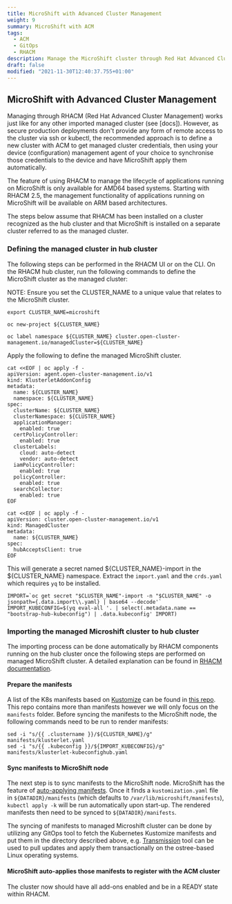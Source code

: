 ```yaml
---
title: MicroShift with Advanced Cluster Management
weight: 9
summary: MicroShift with ACM
tags:
  - ACM
  - GitOps
  - RHACM
description: Manage the MicroShift cluster through Red Hat Advanced Cluster Management (RHACM).
draft: false
modified: "2021-11-30T12:40:37.755+01:00"
---
```


## MicroShift with Advanced Cluster Management
Managing through RHACM (Red Hat Advanced Cluster Management) works just like for any other imported managed cluster (see [docs]). However, as secure production deployments don't provide any form of remote access to the cluster via ssh or kubectl, the recommended approach is to define a new cluster with ACM to get managed cluster credentials, then using your device (configuration) management agent of your choice to synchronise those credentials to the device and have MicroShift apply them automatically.

The feature of using RHACM to manage the lifecycle of applications running on MicroShift is only available for AMD64 based systems. Starting with RHACM 2.5, the management functionality of applications running on MicroShift will be available on ARM based architectures.

The steps below assume that RHACM has been installed on a cluster recognized as the hub cluster and that MicroShift is installed on a separate cluster referred to as the managed cluster.

### Defining the managed cluster in hub cluster
The following steps can be performed in the RHACM UI or on the CLI. On the RHACM hub cluster, run the following commands to define the MicroShift cluster as the managed cluster:

NOTE: Ensure you set the CLUSTER_NAME to a unique value that relates to the MicroShift cluster.
```
export CLUSTER_NAME=microshift

oc new-project ${CLUSTER_NAME}

oc label namespace ${CLUSTER_NAME} cluster.open-cluster-management.io/managedCluster=${CLUSTER_NAME}
```

Apply the following to define the managed MicroShift cluster.
```
cat <<EOF | oc apply -f -
apiVersion: agent.open-cluster-management.io/v1
kind: KlusterletAddonConfig
metadata:
  name: ${CLUSTER_NAME}
  namespace: ${CLUSTER_NAME}
spec:
  clusterName: ${CLUSTER_NAME}
  clusterNamespace: ${CLUSTER_NAME}
  applicationManager:
    enabled: true
  certPolicyController:
    enabled: true
  clusterLabels:
    cloud: auto-detect
    vendor: auto-detect
  iamPolicyController:
    enabled: true
  policyController:
    enabled: true
  searchCollector:
    enabled: true
EOF

cat <<EOF | oc apply -f -
apiVersion: cluster.open-cluster-management.io/v1
kind: ManagedCluster
metadata:
  name: ${CLUSTER_NAME}
spec:
  hubAcceptsClient: true
EOF

```

This will generate a secret named ${CLUSTER_NAME}-import in the ${CLUSTER_NAME} namespace. Extract the `import.yaml` and the `crds.yaml` which requires `yq` to be installed.

```
IMPORT=`oc get secret "$CLUSTER_NAME"-import -n "$CLUSTER_NAME" -o jsonpath={.data.import\\.yaml} | base64 --decode'`
IMPORT_KUBECONFIG=$(yq eval-all '. | select(.metadata.name == "bootstrap-hub-kubeconfig") | .data.kubeconfig' IMPORT)
```

### Importing the managed Microshift cluster to hub cluster
The importing process can be done automatically by RHACM components running on the hub cluster once the following steps are performed on managed MicroShift cluster. A detailed explanation can be found in [RHACM documentation](https://access.redhat.com/documentation/en-us/red_hat_advanced_cluster_management_for_kubernetes/2.4/html/clusters/managing-your-clusters#importing-the-cluster-manual).

#### Prepare the manifests
A list of the K8s manifests based on [Kustomize](https://kustomize.io/) can be found in [this repo](https://github.com/redhat-et/microshift-documentation/content/en/docs/examples/manifests). This repo contains more than manifests however we will only focus on the `manifests` folder. Before syncing the manifests to the MicroShift node, the following commands need to be run to render manifests:
```
sed -i "s/{{ .clustername }}/${CLUSTER_NAME}/g" manifests/klusterlet.yaml
sed -i "s/{{ .kubeconfig }}/${IMPORT_KUBECONFIG}/g" manifests/klusterlet-kubeconfighub.yaml
```

#### Sync manifests to MicroShift node
The next step is to sync manifests to the MicroShift node. MicroShift has the feature of [auto-applying manifests](https://microshift.io/docs/user-documentation/manifests/). Once it finds a `kustomization.yaml` file in `${DATADIR}/manifests` (which defaults to `/var/lib/microshift/manifests`), `kubectl apply -k` will be run automatically upon start-up. The rendered manifests then need to be synced to `${DATADIR}/manifests`.

The syncing of manifests to managed Microshift cluster can be done by utilizing any GitOps tool to fetch the Kubernetes Kustomize manifests and put them in the directory described above, e.g. [Transmission](https://github.com/redhat-et/transmission) tool can be used to pull updates and apply them transactionally on the ostree-based Linux operating systems.

#### MicroShift auto-applies those manifests to register with the ACM cluster
The cluster now should have all add-ons enabled and be in a READY state within RHACM.

